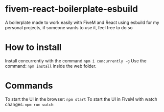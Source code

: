 # fivem-react-boilerplate-esbuild
A boilerplate made to work easily with FiveM and React using esbuild for my personal projects, if someone wants to use it, feel free to do so

# How to install
Install concurrently with the command `npm i concurrently -g`
Use the command: `npm install` inside the web folder.

# Commands
To start the UI in the browser: `npm start`
To start the UI in FiveM with watch changes: `npm run watch`
